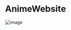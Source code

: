 # AnimeWebsite
![image](https://github.com/ChiragGadhvi/AnimeWebsite/assets/108175344/92767cb5-d3cb-4b2f-adb6-c94dfcbc60cb)
